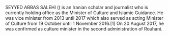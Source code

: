 SEYYED ABBAS SALEHI () is an Iranian scholar and journalist who is currently holding office as the Minister of Culture and Islamic Guidance. He was vice minister from 2013 until 2017 which also served as acting Minister of Culture from 19 October until 1 November 2016.[1] On 20 August 2017, he was confirmed as culture minister in the second administration of Rouhani.
